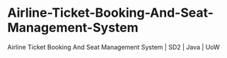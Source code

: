 # Airline-Ticket-Booking-And-Seat-Management-System
Airline Ticket Booking And Seat Management System | SD2 | Java | UoW
